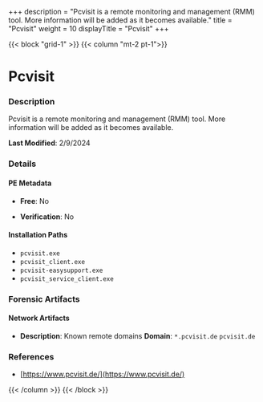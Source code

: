 +++
description = "Pcvisit is a remote monitoring and management (RMM) tool. More information will be added as it becomes available."
title = "Pcvisit"
weight = 10
displayTitle = "Pcvisit"
+++


{{< block "grid-1" >}}
{{< column "mt-2 pt-1">}}

# Pcvisit


### Description

Pcvisit is a remote monitoring and management (RMM) tool. More information will be added as it becomes available.



**Last Modified**: 2/9/2024

### Details


#### PE Metadata


- **Free**: No

- **Verification**: No




#### Installation Paths
- `pcvisit.exe`
- `pcvisit_client.exe`
- `pcvisit-easysupport.exe`
- `pcvisit_service_client.exe`

### Forensic Artifacts




#### Network Artifacts

- **Description**: Known remote domains
  **Domain**: `*.pcvisit.de` `pcvisit.de`





### References
- [https://www.pcvisit.de/](https://www.pcvisit.de/)



{{< /column >}}
{{< /block >}}
